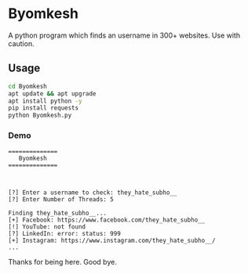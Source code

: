 # Byomkesh
A python program which finds an username in 300+ websites. Use with caution.

## Usage

```bash
cd Byomkesh
apt update && apt upgrade
apt install python -y
pip install requests
python Byomkesh.py
```
### Demo
```text
==============
   Byomkesh
==============



[?] Enter a username to check: they_hate_subho__
[?] Enter Number of Threads: 5

Finding they_hate_subho__...
[+] Facebook: https://www.facebook.com/they_hate_subho__
[!] YouTube: not found
[?] LinkedIn: error: status: 999
[+] Instagram: https://www.instagram.com/they_hate_subho__/
...
```

Thanks for being here. Good bye.

